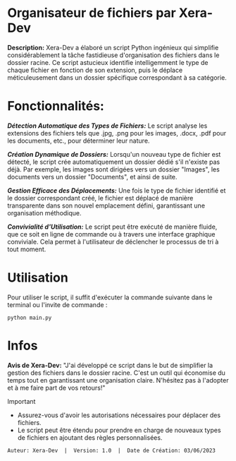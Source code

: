 # Organisateur de fichiers par Xera-Dev

**Description:** Xera-Dev a élaboré un script Python ingénieux qui simplifie considérablement la tâche fastidieuse d'organisation des fichiers dans le dossier racine. Ce script astucieux identifie intelligemment le type de chaque fichier en fonction de son extension, puis le déplace méticuleusement dans un dossier spécifique correspondant à sa catégorie.

# Fonctionnalités:

**_Détection Automatique des Types de Fichiers:_** Le script analyse les extensions des fichiers tels que .jpg, .png pour les images, .docx, .pdf pour les documents, etc., pour déterminer leur nature.

**_Création Dynamique de Dossiers:_** Lorsqu'un nouveau type de fichier est détecté, le script crée automatiquement un dossier dédié s'il n'existe pas déjà. Par exemple, les images sont dirigées vers un dossier "Images", les documents vers un dossier "Documents", et ainsi de suite.

**_Gestion Efficace des Déplacements:_** Une fois le type de fichier identifié et le dossier correspondant créé, le fichier est déplacé de manière transparente dans son nouvel emplacement défini, garantissant une organisation méthodique.

**_Convivialité d'Utilisation:_** Le script peut être exécuté de manière fluide, que ce soit en ligne de commande ou à travers une interface graphique conviviale. Cela permet à l'utilisateur de déclencher le processus de tri à tout moment.

# Utilisation
Pour utiliser le script, il suffit d'exécuter la commande suivante dans le terminal ou l'invite de commande :
```
python main.py
```

# Infos
**Avis de Xera-Dev:**
"J'ai développé ce script dans le but de simplifier la gestion des fichiers dans le dossier racine. C'est un outil qui économise du temps tout en garantissant une organisation claire. N'hésitez pas à l'adopter et à me faire part de vos retours!"

> [!IMPORTANT]
> - Assurez-vous d'avoir les autorisations nécessaires pour déplacer des fichiers.
> - Le script peut être étendu pour prendre en charge de nouveaux types de fichiers en ajoutant des règles personnalisées.

```Auteur: Xera-Dev  |  Version: 1.0  |  Date de Création: 03/06/2023```
